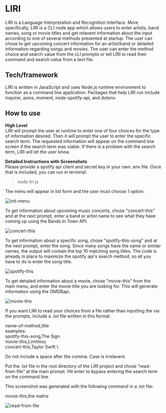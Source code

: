 # LIRI

LIRI is a Language Interpretation and Recognition Interface. More specifically, LIRI is a CLI node app which allows users to enter artists, band names, song or movie titles and get relavent information about the input according to one of several methods presented at startup. The user can chose to get upcoming concert information for an artist/band or detailed information regarding songs and movies. The user can enter the method choice and search value from the cLI prompts or tell LIRI to read their command and search value from a text file. 

## Tech/framework

LIRI is written in JavaScript and uses Node.js runtime environment to function as a command line application. Packages that help LIRI run include inquirer, axios, moment, node-spotify-api, and dotenv. 

## How to use

**High Level**\
LIRI will prompt the user at runtime to enter one of four choices for the type of information desired. Then it will prompt the user to enter the specific search term. The requested information will appear on the command line screen if the search term was viable. If there is a problem with the search term, LIRI will let the user know. 

**Detailed Instructions with Screenshots**\
Please provide a spotify api client and secret key in your own .env file. Once that is included, you can run in terminal: 
>node liri.js

The menu will appear in list form and the user must choose 1 option.

![init-menu](https://user-images.githubusercontent.com/23327932/71131855-c4e94400-21aa-11ea-8eff-e8e9c8df9451.png)

To get information about upcoming music concerts, chose "concert-this" and at the next prompt, enter a band or artist name to see what they have coming up using the Bands In Town API.

![concert-this](https://user-images.githubusercontent.com/23327932/71132057-55278900-21ab-11ea-8a6a-f52cc07c18b6.png)

To get information about a specific song, chose "spotify-this-song" and at the next prompt, enter the song. Since many songs have the same or similar names, the output will contain the top 10 matching song titles. The code is already in place to maximize the spotify api's search method, so all you have to do is enter the song title. 

![spotify-this](https://user-images.githubusercontent.com/23327932/71132351-09c1aa80-21ac-11ea-9510-5c6fc22d6c4c.png)

To get detailed information about a movie, chose "movie-this" from the main menu, and enter the movie title you are looking for. This will generate information using the OMDBapi. 

![movie-this](https://user-images.githubusercontent.com/23327932/71132467-64f39d00-21ac-11ea-80c6-9c9e7afca99b.png)

If you want LIRI to read your choices from a file rather than inputting the via the prompts, include a .txt file written in this format:

name-of-method,title\
examples:\
spotify-this-song,The Sign   \
movie-this,Limitless   \
concert-this,Taylor Swift   \

Do not include a space after the comma. Case is irrelavent. 

Put the .txt file in the root directory of the LIRI project and chose "read-from-file" at the main prompt. Hit enter to bypass entering the search term on the command line. 

This screenshot was generated with the following command in a .txt file:

movie-this,the matrix

![read-from-file](https://user-images.githubusercontent.com/23327932/71132730-34f8c980-21ad-11ea-8a97-f94f72b9a8c9.png)





